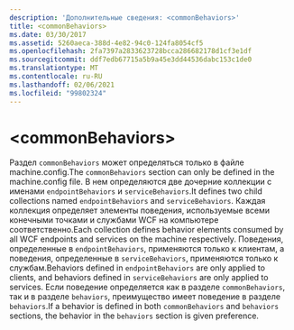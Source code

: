 ```yaml
---
description: 'Дополнительные сведения: <commonBehaviors>'
title: <commonBehaviors>
ms.date: 03/30/2017
ms.assetid: 5260aeca-388d-4e82-94c0-124fa8054cf5
ms.openlocfilehash: 2fa7397a2833623728bcca286682178d1cf3e1df
ms.sourcegitcommit: ddf7edb67715a5b9a45e3dd44536dabc153c1de0
ms.translationtype: MT
ms.contentlocale: ru-RU
ms.lasthandoff: 02/06/2021
ms.locfileid: "99802324"
---
```

# \<commonBehaviors>

<span data-ttu-id="875e5-102">Раздел `commonBehaviors` может определяться только в файле machine.config.</span><span class="sxs-lookup"><span data-stu-id="875e5-102">The `commonBehaviors` section can only be defined in the machine.config file.</span></span> <span data-ttu-id="875e5-103">В нем определяются две дочерние коллекции с именами `endpointBehaviors` и `serviceBehaviors`.</span><span class="sxs-lookup"><span data-stu-id="875e5-103">It defines two child collections named `endpointBehaviors` and `serviceBehaviors`.</span></span>  <span data-ttu-id="875e5-104">Каждая коллекция определяет элементы поведения, используемые всеми конечными точками и службами WCF на компьютере соответственно.</span><span class="sxs-lookup"><span data-stu-id="875e5-104">Each collection defines behavior elements consumed by all WCF endpoints and services on the machine respectively.</span></span> <span data-ttu-id="875e5-105">Поведения, определенные в `endpointBehaviors`, применяются только к клиентам, а поведения, определенные в `serviceBehaviors`, применяются только к службам.</span><span class="sxs-lookup"><span data-stu-id="875e5-105">Behaviors defined in `endpointBehaviors` are only applied to clients, and behaviors defined in `serviceBehaviors` are only applied to services.</span></span> <span data-ttu-id="875e5-106">Если поведение определяется как в разделе `commonBehaviors`, так и в разделе `behaviors`, преимущество имеет поведение в разделе `behaviors`.</span><span class="sxs-lookup"><span data-stu-id="875e5-106">If a behavior is defined in both `commonBehaviors` and `behaviors` sections, the behavior in the `behaviors` section is given preference.</span></span>
